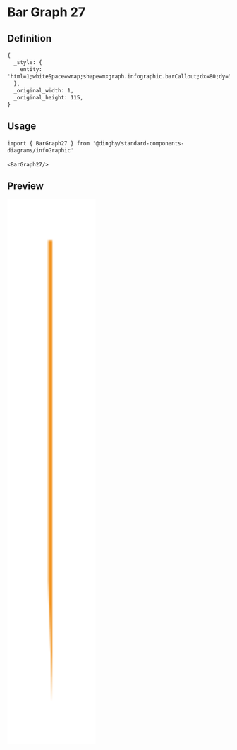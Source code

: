 # Bar Graph 27

## Definition

```
{
  _style: { 
    entity: 'html=1;whiteSpace=wrap;shape=mxgraph.infographic.barCallout;dx=80;dy=30;fillColor=#F2931E;strokeColor=none;align=center;verticalAlign=top;fontColor=#ffffff;fontSize=14;fontStyle=1;shadow=0;spacingTop=5;',
  },
  _original_width: 1,
  _original_height: 115,
}
```

## Usage

```
import { BarGraph27 } from '@dinghy/standard-components-diagrams/infoGraphic'

<BarGraph27/>
```

## Preview

<img src="./bar-graph-27.png" width="200"/>
